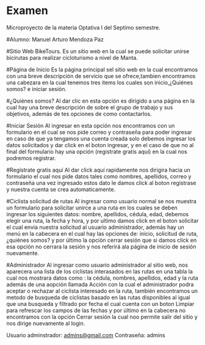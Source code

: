 # Examen
Microproyecto de la materia Optativa I del Septimo semestre.

#Alumno:
Manuel Arturo Mendoza Paz

#Sitio Web BikeTours.
Es un sitio web en la cual se puede solicitar unirse bicirutas para realizar cicloturismo a nivel de Manta.


#Página de Inicio
Es la página principal sel sitio web en la cual encontramos con una breve descripción de servicio que se ofrece,tambien encontramos una cabezara en la cual tenemos tres items los cuales son inicio,¿Quiénes somos? e iniciar sesión.

#¿Quiénes somos?
Al dar clic en esta opción es dirigido a una página en la cual hay una breve descripción de sobre el grupo de trabajo y sus objetivos, además de tes opciones de como contactarlos.


#Iniciar Sesión
Al ingresar en esta opción nos encontramos con un formulario en el cual se nos pide correo y contraseña para poder ingresar en caso de que ya tengamos una cuenta creada solo debemos ingresar los datos solicitados y dar click en el boton ingresar, y en el caso de que no al final del formulario hay una opción (registrate gratis aquí) en la cual nos podremos registrar.


#Regístrate gratis aquí
Al dar click aquí rapidamente nos dirigira hacia un formulario el cual nos pide datos tales como nombres, apellidos, correo y contraseña una vez ingresado estos dato le damos click al boton registrase y nuestra cuenta se crea automaticamente. 

#Ciclista solicitud de rutas
Al ingresar como usuario normal se nos muestra un formulario para solicitar unirce a una ruta en los cuales se deben ingresar los siguientes datos: nombre, apellidos, cédula, edad, debemos elegir una ruta, la fecha y hora, y por ultimo damos click en el boton solicitar el cual envia nuestra solicitud al usuario administrador, además hay un menú en la cabecera en el cual hay las opciones de: inicio, solicitud de ruta, ¿quiénes somos? y por último la opción cerrar sesión que si damos click en esa opción no cerrara la sesión y nos referirá ala página de inicio de sesión nuevamente.  

#Administrador 
Al ingresar como usuario administrador al sitio web, nos aparecera una lista de los ciclistas interasados en las rutas en una tabla la cual nos mostrara datos como : la cédula, nombres, apellidos, edad y la ruta además de una aopción llamada Acción con la cual el administrador podra aceptar o rechazar al ciclista interesado en la ruta, también encontramos un metodo de busqueda de ciclistas basado en las rutas disponibles al igual que una busqueda y filtrado por fecha el cual cuenta con un boton Limpiar para refrescar los campos de las fechas y por último en la cabecera no encontramos con la opción Cerrar sesión la cual noo permite salir del sitio y nos dirige nuevamente al login.

Usuario adminstrador: admins@gmail.com
Contraseña: admins
